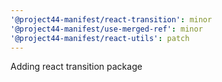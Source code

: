 ```yaml
---
'@project44-manifest/react-transition': minor
'@project44-manifest/use-merged-ref': minor
'@project44-manifest/react-utils': patch
---
```


Adding react transition package
